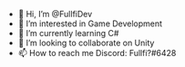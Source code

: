 - 👋 Hi, I’m @FullfiDev
- 👀 I’m interested in Game Development
- 🌱 I’m currently learning C#
- 💞️ I’m looking to collaborate on Unity
- 📫 How to reach me Discord: Fullfi?#6428

<!---
FullfiDev/FullfiDev is a ✨ special ✨ repository because its `README.md` (this file) appears on your GitHub profile.
You can click the Preview link to take a look at your changes.
--->
